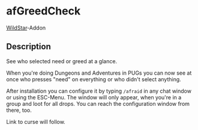 # afGreedCheck

[WildStar](http://www.wildstar-online.com)-Addon

## Description

See who selected need or greed at a glance.

When you're doing Dungeons and Adventures in PUGs you can now see at once who presses "need" on everything or who didn't select anything.

After installation you can configure it by typing `/afraid` in any chat window or using the ESC-Menu. The window will only appear, when you're in a group and loot for all drops. You can reach the configuration window from there, too.

Link to curse will follow.